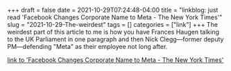 +++draft = falsedate = 2021-10-29T07:24:48-04:00title = "linkblog: just read 'Facebook Changes Corporate Name to Meta - The New York Times'"slug = "2021-10-29-The-weirdest"tags = []categories = ["link"]+++The weirdest part of this article to me is how you have Frances Haugen talking to the UK Parliament in one paragraph and then Nick Clegg—former deputy PM—defending "Meta" as their employee not long after. [link to 'Facebook Changes Corporate Name to Meta - The New York Times'](https://www.nytimes.com/2021/10/28/technology/facebook-meta-name-change.html)